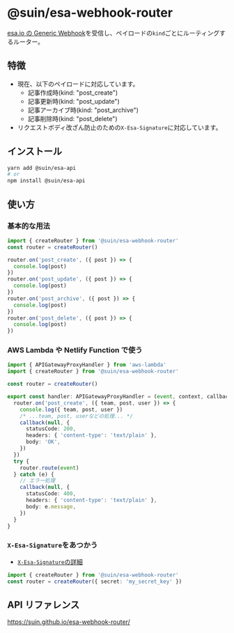 # @suin/esa-webhook-router

[esa.io の Generic Webhook]を受信し、ペイロードの`kind`ごとにルーティングするルーター。

[esa.io の generic webhook]: https://docs.esa.io/posts/37

## 特徴

- 現在、以下のペイロードに対応しています。
  - 記事作成時(kind: "post_create")
  - 記事更新時(kind: "post_update")
  - 記事アーカイブ時(kind: "post_archive")
  - 記事削除時(kind: "post_delete")
- リクエストボディ改ざん防止のための`X-Esa-Signature`に対応しています。

## インストール

```bash
yarn add @suin/esa-api
# or
npm install @suin/esa-api
```

## 使い方

### 基本的な用法

```typescript
import { createRouter } from '@suin/esa-webhook-router'
const router = createRouter()

router.on('post_create', ({ post }) => {
  console.log(post)
})
router.on('post_update', ({ post }) => {
  console.log(post)
})
router.on('post_archive', ({ post }) => {
  console.log(post)
})
router.on('post_delete', ({ post }) => {
  console.log(post)
})
```

### AWS Lambda や Netlify Function で使う

```typescript
import { APIGatewayProxyHandler } from 'aws-lambda'
import { createRouter } from '@suin/esa-webhook-router'

const router = createRouter()

export const handler: APIGatewayProxyHandler = (event, context, callback) => {
  router.on('post_create', ({ team, post, user }) => {
    console.log({ team, post, user })
    /* ...team, post, userなどの処理... */
    callback(null, {
      statusCode: 200,
      headers: { 'content-type': 'text/plain' },
      body: 'OK',
    })
  })
  try {
    router.route(event)
  } catch (e) {
    // エラー処理
    callback(null, {
      statusCode: 400,
      headers: { 'content-type': 'text/plain' },
      body: e.message,
    })
  }
}
```

### `X-Esa-Signature`をあつかう

- [`X-Esa-Signature`の詳細](https://docs.esa.io/posts/37#X-Esa-Signature)

```typescript
import { createRouter } from '@suin/esa-webhook-router'
const router = createRouter({ secret: 'my_secret_key' })
```

## API リファレンス

https://suin.github.io/esa-webhook-router/
